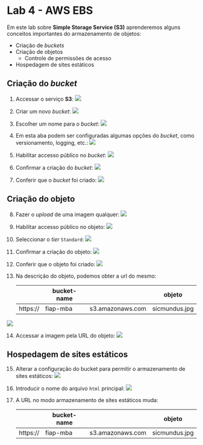 # Lab 4 - AWS EBS

Em este lab sobre **Simple Storage Service (S3)** aprenderemos alguns conceitos importantes do armazenamento de objetos:
 - Criação de *buckets*
 - Criação de objetos
   * Controle de permissões de acesso
 - Hospedagem de sites estáticos

## Criação do *bucket*
 
1. Accessar o serviço **S3**:
   ![](img/s3-02.png)

2. Criar um novo *bucket*:
   ![](/mob/cloud/img/s3-03.png)

3. Escolher um nome para o *bucket*:
   ![](/mob/cloud/img/s3-04.png)
   
4. Em esta aba podem ser configuradas algumas opções do *bucket*, como versionamento, logging, etc.:
   ![](/mob/cloud/img/s3-05.png)

5. Habilitar accesso público no *bucket*:
   ![](/mob/cloud/img/s3-06.png)

6. Confirmar a criação do *bucket*:
   ![](/mob/cloud/img/s3-08.png)

7. Conferir que o *bucket* foi criado:
   ![](/mob/cloud/img/s3-09.png)

## Criação do objeto

8. Fazer o *upload* de uma imagem qualquer:
   ![](/mob/cloud/img/s3-10.png)

9. Habilitar accesso público no objeto:
   ![](/mob/cloud/img/s3-11.png)

10. Seleccionar o *tier* `Standard`:
   ![](/mob/cloud/img/s3-12.png)

11. Confirmar a criação do objeto:
   ![](/mob/cloud/img/s3-13.png)

12. Conferir que o objeto foi criado:
   ![](/mob/cloud/img/s3-14.png)

13. Na descrição do objeto, podemos obter a url do mesmo:

    |          | bucket-name |                  | objeto        |
    |----------|-------------|------------------|-------------- |
    | https:// | fiap-mba    | s3.amazonaws.com | sicmundus.jpg |

   ![](/mob/cloud/img/s3-15.png)    

14. Accessar a imagem pela URL do objeto:
   ![](/mob/cloud/img/s3-16.png)    


## Hospedagem de sites estáticos
    
15. Alterar a configuração do bucket para permitir o armazenamento de sites estáticos:
   ![](/mob/cloud/img/s3-17.png)    

16. Introducir o nome do arquivo `html` principal:
   ![](/mob/cloud/img/s3-18.png)    

17. A URL no modo armazenamento de sites estáticos muda:

    |          | bucket-name |                  | objeto        |
    |----------|-------------|------------------|-------------- |
    | https:// | fiap-mba    | s3.amazonaws.com | sicmundus.jpg |